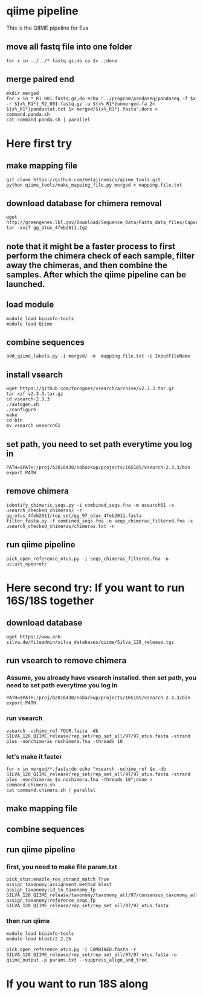 # qiime pipeline
This is the QIIME pipeline for Eva

## move all fastq file into one folder
```
for x in ../../*.fastq.gz;do cp $x .;done
```

## merge paired end
```
mkdir merged
for x in *_R1_001.fastq.gz;do echo "../program/pandaseq/pandaseq -f $x -r ${x%_R1*}_R2_001.fastq.gz -u ${x%_R1*}unmerged.fa 2> ${x%_R1*}pandastat.txt 1> merged/${x%_R1*}.fasta";done > command.panda.sh
cat command.panda.sh | parallel
```


# Here first try


## make mapping file
```
git clone https://github.com/metajinomics/qiime_tools.git
python qiime_tools/make_mapping_file.py merged > mapping.file.txt
```

## download database for chimera removal
```
wget http://greengenes.lbl.gov/Download/Sequence_Data/Fasta_data_files/Caporaso_Reference_OTUs/gg_otus_4feb2011.tgz
tar -xvzf gg_otus_4feb2011.tgz
```
## note that it might be a faster process to first perform the chimera check of each sample, filter away the chimeras, and then combine the samples. After which the qiime pipeline can be launched.

## load module
```
module load bioinfo-tools
module load Qiime
```

## combine sequences
```
add_qiime_labels.py -i merged/ -m  mapping.file.txt -c InputFileName
```

## install vsearch
```
wget https://github.com/torognes/vsearch/archive/v2.3.3.tar.gz
tar xzf v2.3.3.tar.gz
cd vsearch-2.3.3
./autogen.sh
./configure
make
cd bin
mv vsearch usearch61
```
## set path, you need to set path everytime you log in
```
PATH=$PATH:/proj/b2016430/nobackup/projects/16S18S/vsearch-2.3.3/bin
export PATH
```

## remove chimera
```
identify_chimeric_seqs.py -i combined_seqs.fna -m usearch61 -o usearch_checked_chimeras/ -r gg_otus_4feb2011/rep_set/gg_97_otus_4feb2011.fasta 
filter_fasta.py -f combined_seqs.fna -o seqs_chimeras_filtered.fna -s usearch_checked_chimeras/chimeras.txt -n
```

## run qiime pipeline
```
pick_open_reference_otus.py -i seqs_chimeras_filtered.fna -o uclust_openref/
```


# Here second try: If you want to run 16S/18S together
## download database
```
wget https://www.arb-silva.de/fileadmin/silva_databases/qiime/Silva_128_release.tgz
```

## run vsearch to remove chimera
### Assume, you already have vsearch installed. then set path, you need to set path everytime you log in
```
PATH=$PATH:/proj/b2016430/nobackup/projects/16S18S/vsearch-2.3.3/bin
export PATH
```
### run vsearch
```
vsearch -uchime_ref YOUR.fasta -db SILVA_128_QIIME_release/rep_set/rep_set_all/97/97_otus.fasta -strand plus -nonchimeras nochimera.fna -threads 10
```
### let's make it faster
```
for x in merged/*.fasta;do echo "vsearch -uchime_ref $x -db SILVA_128_QIIME_release/rep_set/rep_set_all/97/97_otus.fasta -strand plus -nonchimeras $x.nochimera.fna -threads 10";done > command.chimera.sh
cat command.chimera.sh | parallel
```
## make mapping file

## combine sequences

## run qiime pipeline
### first, you need to make file param.txt
```
pick_otus:enable_rev_strand_match True
assign_taxonomy:assignment_method blast
assign_taxonomy:id_to_taxonomy_fp SILVA_128_QIIME_release/taxonomy/taxonomy_all/97/consensus_taxonomy_all_levels.txt
assign_taxonomy:reference_seqs_fp SILVA_128_QIIME_release/rep_set/rep_set_all/97/97_otus.fasta
```

### then run qiime
```
module load bioinfo-tools
module load blast/2.2.26

pick_open_reference_otus.py -i COMBINED.fasta -r SILVA_128_QIIME_release/rep_set/rep_set_all/97/97_otus.fasta -o qiime_output -p params.txt --suppress_align_and_tree
```


# If you want to run 18S along


